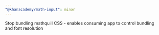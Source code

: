 ```yaml
---
"@khanacademy/math-input": minor
---
```


Stop bundling mathquill CSS - enables consuming app to control bundling and font resolution
